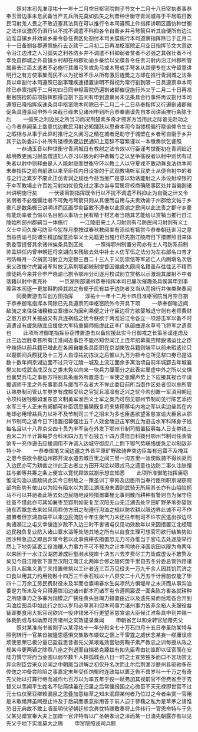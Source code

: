 <!-- { "loadSidebar": true } -->
　　照对本司先准淳祐十一年十二月空日枢宻院劄子节文十二月十八日宰执奏事恭奉玉音边事未息武备当严五兵所先莫如弧矢之利昔种世衡守青涧城毎于平居暇日教民习射羗人畏之不敢近塞其法具在可以推行令本司遵照上件指挥讲明区画仿种世衡之法详议激厉仍湏行以不扰不调遣不科抑各令自衞乡井弓弩箭只听其自便所有边江边淮县镇乡井劝谕乡豪令各任责区处劄付本司关牒施行本司遵禀指挥除已于正月二十一日备劄各郡遵照施行去讫续于二月初二日再准枢宻院正月空日指挥节文大意欲令沿江边淮之人习弧矢之利各防乡井不调遣不科抑弱者贫者不必强之其强壮者不可幸免自郡城之外县镇乡村却在州郡劝谕乡豪给以文牒各令任责习射内沿江州郡所管属县去江靣太逺者不必施行其置弓矢或角弓或木弩或手弩各从其便专在太守留意讲明行之有方使事集而民不以为扰谁不乐从所有激厉旌奬之方却在推行青涧城之法条具以申劄付本司遵照已劄事理疾速措置讲明不得视为常行劄到限一日具遵禀申本司除已恭禀指挥于二月初四日囘申枢宻院仍遍劄诸郡催促施行外又于二月二十日再准枢宻院捡防前项指挥照得自劄下虽间有申到遵禀尚未见条具合行事件再议劄付本司遵照已降指挥疾速条具申枢宻院本司除已于二月二十二日恭奉指挥又行遍劄诸郡催促条具遵禀囘申外今来截日缘未见诸州申到所合恭奉庙谟先自本司讲画推行条陈于后
　　一弧矢之利边民之所当习而况荆楚素多奇才劒客方当用武之际谁无赴功之心今者恭闻圣上埀意忧边教民习射必知踊跃以思奋本司今当镂榜徧行晓谕俾令生业之暇相与从事于此异时推行之久阅习之精在城者足助守于城壁在乡者可自衞于乡井其于边防委非小补所有镂榜务要边民通知上意辞不容繁谨以一本缴奏伏乞睿照
　　一恭诵玉音以种世衡守青涧城日有教射之法令效以行臣谨考世衡初在青涧廹近敌境教吏民习射虽僧道妇人亦习以银为的中者輙与之以至争徭役者以射中则优有过失者以射中则释由是人人能射继而世衡守环以教土人以守夏戎不敢动眞良法也本司未奉指挥之前自前政以来至臣任内日设银的于武观教塲听军民吏士从便自射中的者与之行之累岁不废此正仿青涧之规也今益当推广是意以劝诱能射之人添设射垜银的于夲军教塲止许百姓习射如优役免过之事亦当与官属将校商确随事区处并当徧劄诸州讲明施行矣
　　一伏读宻劄指挥既令行以不扰不调遣不科抑止为自衞之计又令贫弱者不必强彊壮者不可免弓弩箭只则从其便而自用与夫责劝谕于州郡给文帖于乡豪凡是数条概已讲明详而区画尽矣臣敢不遵奉以此意谕之民间以此法责之郡守乡豪有能劝率者当假以名目勉以事功士民有精于材艺者当随其艺能给以赏犒当推行自江陵始所部州郡嗣当一体施行
　　一江陵旧来士人习射则有弓防民间习射则有义士义士中间久废弓防至今犹存月季按试春秋教阅率有添给有犒赏今恭奉朝廷训习之意当益告谕弓防诸生精加留意捡举义士元籍更当施行已先劄江陵府日下措置照旧来体例委官提督其余诸州俟条具到区处
　　一照得鄂州制置分司亦有士人弓防系前制帅孟珙任内曾申朝廷将京湖向来残破去处中补士人仿军伍之法分为左右部名曰育才弓防每月一次捐赏习射立为定额三百二十三人于义防崇信等军逃亡人内刷塡名次后来又改拨付虎翼诸军幇放见系荆鄂都綂制提督因循歳久颇闻名籍虽存往往艺不精而廪徒耗今来并合申严晓谕已劄令鄂州分司逐月校试别立赏格以示激观其屡射不中者落籍以射中者充补
　　一京湖所部诸州恭奉指挥本司已屡次催趣条具俟其申到事理容本司逐一更加斟酌择其説之有便于民有益于边防者又当从而报行并俟类聚奏闻
　　囘奏置游击军创方田指挥
　　淳祐十一年十二月十四日准枢宻院当月空日劄子恭奉御笔指挥本司除已先具遵禀囘申枢宻院外今开具下项
　　一恭奉御笔近闻敌骑之来往往储糗粮立寨栅以为因利乘便之计守臣边将方欲婴城退守则有老师费财之患方欲开关接战又有兵连祸结之忧今朕欲于两淮沿江令各立一项游击军以备不时调遣设有缓急随宜应援使大军持重偏师捣虚此正李广纵部曲逐水草号飞将军之遗意也
　　此项所准御笔指挥臣窃惟置游击以备应援此实今日御戎之长策圣谟逺虑及此三边岂胜幸甚所有江淮间近事臣不能尽知但闻江上连年招幕策应精鋭诸运比之臣守维扬以前兵籍已增此在各阃自能条具臣职在京湖夷攷兵籍则端平以前未暇逺论只以嘉熙间兵颇犹及十三万人自淳祐初拣汰之后惟以九万为额今总所见幇口劵已是溢数十数年间京湖边面不过只守江陵一城及上流江面余多寓治顷自前年城郢去年城襄樊又如戍武当戍汉东之类未免以向来一块兵力厘而分之此表实里虚中外之所以交惧也襄樊兵屯之事臣方将别具条画外所置游击一军使之张耀声势上下应接其视仓卒请援调师千里之外先事而具与缓而不及者大不侔此委目前所当亟作区处者但以总所管认熟劵制司管认生劵岁有成额受给之官犹且凛凛有乏兴之忧今若创置一军湏用朝廷令项科拨钱粮如淮东忠义制勇军淮西义士军之类乃可窃见鄂州节制司见行陈乞添招水军三千人正未有阙额可补臣窃思襄樊既复将来势用移屯内地之军以实边垒其在内地却必用增益兵力以补不及节制司三千之招未为多也臣愚欲望圣慈宣谕大臣且从鄂州节制司之请今日下措置招募强壮五千人效金陵逰击军例立为逰击水军科降身子钱每名且以十八界京交四十贯为率军装在外发下鄂州节制司措置招募每人日支劵钱三百米二升半计算每岁合科米四万五千石钱五十四万贯径自科拨付鄂州节制司任责管饷专一充作逰击应援调用不许调入边城守御庶几上荆下鄂气势联络缓急足以制敌非特小补
　　一恭奉御笔又闻边疆之外皆平原旷野敌骑奔突边臣每有迅雷不及掩耳之患今朕欲令极边州郡开浚水道去城百里之间三里一沟五里一洫使敌骑不得长驱而入边民亦可为耕凿之计此正古者立方田开沟浍以限戎马之遗意也边防二事久注朕懐兹与卿等共筹之条上便宜以寛忧顾故兹劄示想宜知悉
　　此项所准御笔指挥臣窃惟浚沟洫以遏敌骑此实今日制敌之一策圣训丁寜俯及边臣所当奉行臣所职京湖窃观部内形势有依山以为险有阻水以为固江湖涨潦未涸则武骑无所用其长亦有山隘险扼马不可以并驰者此等去处边民随地设险措置寨栅无事则散而耕种有警则自为保守往往虽不借此亦可其如襄枣至郢荆如安复至汉阳无山无江湖去处平田旷野茅苇弥望敌骑东西飘忽去来如风雨若仿方田之制遵行沟洫之规以防农耕以限边界此诚不可不作措置者但京湖自端平以来边民流防十年生聚气力未还往年制司不许农民逺出拶边尽拘诸濒江之屯又幸値连岁敌不入边三时不害诸屯仅见功效数年以来因措置江北经理边民襁负复业防入诸山寨水溢等处随其地之所有以自食生理可想官司欲行结集势如团沙稍急迫之即且奔窜今若以此事资耕农措置恐无力可办惟当于官屯去处逐旋举行然上下地势延袤工役浩穰人力事力不可不预为之计本司地在泽国农田以隄为命两年以来困于一水江汉湖防渺成巨壑濒水隄岸十决五六去岁费尽工力皆成虚设不敢赘及矣见今自江陵管下直至汉阳江南江北两岸合修之隄何啻千里自去冬分委总管钤路诸头目人起集义勇丁夫措置修筑以工计者近三百万见役夫一万九千余人因其饥荒济之口食以用其力约用物斛十四万三千余石钱以十八界交二十八万五千计目前仅能了毕四十二万余工劳民费财役未及半而仓廪竭春水生矣凛然方惧堤岸之未济而从事沟洫委是力所未及今只得遍牒沿边诸州郡本司诸军屯令遵照宸谟一面条陈方畧各就耕种之所随事力之多寡为规模之广狭任责头目竭力措置由近以及逺先易而后难各合开到沟洫绘图具申如此行之加以岁月必享其利但本司事力诸州事力皆非余裕人夫服役畚锸即要食用大抵官司欲兴一役非钱米不行更望圣慈宣谕大臣候江淮条具申到并赐一体裁酌或与科助庶可责诸州之实效谨录奏闻
　　申朝省乞以和籴转官加赠先父
　　照对某准尚书省劄子以某淳祐十一年分和籴七十万石四月十五日奉圣防某特与照例转行一官某沓被隆恩感惧交集敢布蝼蚁之悃上干雷霆之威伏念某妄一缪庸误应烦使恩荣已极分量已盈载思昔者先父某艰难效官劬劳鞠子素严教忠之训每授从政之规某今更两镇之除忝八座之列退而自揣曷克臻兹有如先臣粤由初筮即以征官而在安陆力赞守将而当金围以弱卒数千人捍孤城百八日一时之士宣劳独多而口不言功赏无异众制臣尝采众论闻之中朝属当讲解之初仅升名次而止尔后荆淮渉歴州县驱驰多在倥偬之冲备尝险阻之事嘉定末年受任饷蜀时连政每以匮乏告不啻岁科一千万之有奇先父始以打算行继而减作七百万以为率五年于役一赋弗加其视前官不但费省至于去替又以羡闻平生姓名不玷简牍虽在归里之后常懐报国之心微臣不天无禄即世官不过元士位仅至亚卿赖漏泉之恩叠加意结草之知未泯顾某何者乃位过之今者籴赏一官用是未敢祗拜虽囘授止许及于后嗣而愚意拟用答于前人迫于蓼莪之私为是草茅之请惟恐旧无典故不敢上凟圣明伏望朝廷轸念眞忱特赐敷奏将上件转行一官恩命特与于先父某见赠宣奉大夫上加赠一官非特有以广圣朝孝治之泽而某一日溘先朝露亦有以见先父于地下实维莫大之赐
　　申宻院照戎司兵额
